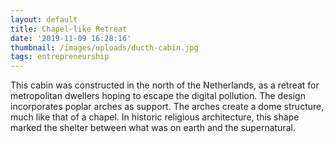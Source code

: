 ```yaml
---
layout: default
title: Chapel-like Retreat
date: '2019-11-09 16:28:16'
thumbnail: /images/uploads/ducth-cabin.jpg
tags: entrepreneurship
---
```

This cabin was constructed in the north of the Netherlands, as a retreat for metropolitan dwellers hoping to escape the digital pollution. The design incorporates poplar arches as support. The arches create a dome structure, much like that of a chapel. In historic religious architecture, this shape marked the shelter between what was on earth and the supernatural.
